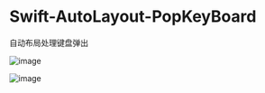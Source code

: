 # Swift-AutoLayout-PopKeyBoard
自动布局处理键盘弹出


![image](https://github.com/kouliang/Swift-AutoLayout-PopKeyBoard/blob/master/image/1.png)

![image](https://github.com/kouliang/Swift-AutoLayout-PopKeyBoard/blob/master/image/2.png)

